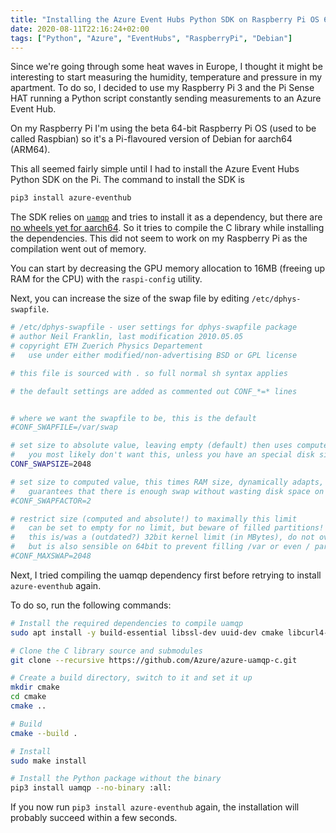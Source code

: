 ```yaml
---
title: "Installing the Azure Event Hubs Python SDK on Raspberry Pi OS 64-bit"
date: 2020-08-11T22:16:24+02:00
tags: ["Python", "Azure", "EventHubs", "RaspberryPi", "Debian"]
---
```


Since we're going through some heat waves in Europe, I thought it might be interesting to start measuring the humidity, temperature and pressure in my apartment. To do so, I decided to use my Raspberry Pi 3 and the Pi Sense HAT running a Python script constantly sending measurements to an Azure Event Hub.

On my Raspberry Pi I'm using the beta 64-bit Raspberry Pi OS (used to be called Raspbian) so it's a Pi-flavoured version of Debian for aarch64 (ARM64).

This all seemed fairly simple until I had to install the Azure Event Hubs Python SDK on the Pi. The command to install the SDK is

```sh
pip3 install azure-eventhub
```

The SDK relies on [`uamqp`](https://github.com/Azure/azure-uamqp-python) and tries to install it as a dependency, but there are [no wheels yet for aarch64](https://github.com/Azure/azure-uamqp-python/issues/15). So it tries to compile the C library while installing the dependencies. This did not seem to work on my Raspberry Pi as the compilation went out of memory.

You can start by decreasing the GPU memory allocation to 16MB (freeing up RAM for the CPU) with the `raspi-config` utility.

Next, you can increase the size of the swap file by editing `/etc/dphys-swapfile`.

```sh
# /etc/dphys-swapfile - user settings for dphys-swapfile package
# author Neil Franklin, last modification 2010.05.05
# copyright ETH Zuerich Physics Departement
#   use under either modified/non-advertising BSD or GPL license

# this file is sourced with . so full normal sh syntax applies

# the default settings are added as commented out CONF_*=* lines


# where we want the swapfile to be, this is the default
#CONF_SWAPFILE=/var/swap

# set size to absolute value, leaving empty (default) then uses computed value
#   you most likely don't want this, unless you have an special disk situation
CONF_SWAPSIZE=2048

# set size to computed value, this times RAM size, dynamically adapts,
#   guarantees that there is enough swap without wasting disk space on excess
#CONF_SWAPFACTOR=2

# restrict size (computed and absolute!) to maximally this limit
#   can be set to empty for no limit, but beware of filled partitions!
#   this is/was a (outdated?) 32bit kernel limit (in MBytes), do not overrun it
#   but is also sensible on 64bit to prevent filling /var or even / partition
#CONF_MAXSWAP=2048
```

Next, I tried compiling the uamqp dependency first before retrying to install `azure-eventhub` again.

To do so, run the following commands:

```sh
# Install the required dependencies to compile uamqp
sudo apt install -y build-essential libssl-dev uuid-dev cmake libcurl4-openssl-dev pkg-config python3-dev python3-pip curl

# Clone the C library source and submodules
git clone --recursive https://github.com/Azure/azure-uamqp-c.git

# Create a build directory, switch to it and set it up
mkdir cmake
cd cmake
cmake ..

# Build
cmake --build .

# Install
sudo make install

# Install the Python package without the binary
pip3 install uamqp --no-binary :all:
```

If you now run `pip3 install azure-eventhub` again, the installation will probably succeed within a few seconds.